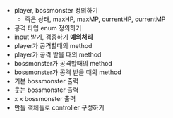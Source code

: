 - player, bossmonster 정의하기
  - 죽은 상태, maxHP, maxMP, currentHP, currentMP
- 공격 타입  enum 정의하기
- input 받기, 검증하기 **예외처리**
- player가 공격할때의 method
- player가 공격 받을 때의 method
- bossmonster가 공격할때의 method
- bossmonster가 공격 받을 때의 method
- 기본 bossmonster 출력
- 웃는 bossmonster 출력
- x x bossmonster 출력
- 만들 객체들로 controller 구성하기
